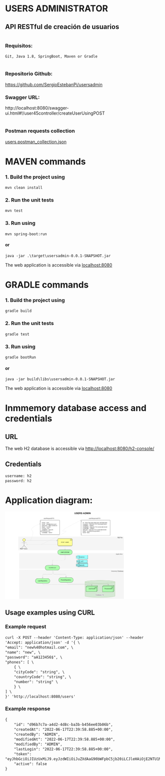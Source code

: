 # USERS ADMINISTRATOR
## API RESTful de creación de usuarios

#
### Requisitos:
	Git, Java 1.8, SpringBoot, Maven or Gradle

#
### Repositorio Github: 
https://github.com/SergioEstebanPi/usersadmin

### Swagger URL: 
http://localhost:8080/swagger-ui.html#!/user45controller/createUserUsingPOST

#

### Postman requests collection
[users.postman_collection.json](users.postman_collection.json)

#

# MAVEN commands
### 1. Build the project using 
    mvn clean install
### 2. Run the unit tests 
    mvn test
### 3. Run using
    mvn spring-boot:run

#### or

    java -jar .\target\usersadmin-0.0.1-SNAPSHOT.jar

The web application is accessible via [localhost:8080](http://localhost:8080/)

#
# GRADLE commands
### 1. Build the project using 
    gradle build
### 2. Run the unit tests 
    gradle test
### 3. Run using
    gradle bootRun

#### or
    
    java -jar build\libs\usersadmin-0.0.1-SNAPSHOT.jar

The web application is accessible via [localhost:8080](http://localhost:8080/)

#

# Inmmemory database access and credentials

## URL
The web H2 database is accessible via [http://localhost:8080/h2-console/](http://localhost:8080/h2-console/)

## Credentials
    username: h2
    password: h2



# Application diagram:
![alt text](diagrama.png)

## Usage examples using CURL

### Example request
    curl -X POST --header 'Content-Type: application/json' --header 'Accept: application/json' -d '{ \ 
    "email": "new%40hotmail.com", \ 
    "name": "new", \ 
    "password": "aA123456$", \ 
    "phones": [ \ 
        { \ 
        "cityCode": "string", \ 
        "countryCode": "string", \ 
        "number": "string" \ 
        } \ 
    ] \ 
    }' 'http://localhost:8080/users'

### Example response
    {
        "id": "d96b7c7a-a4d2-4d8c-ba3b-b456ee03b06b",
        "createdAt": "2022-06-17T22:39:58.885+00:00",
        "createdBy": "ADMIN",
        "modifiedAt": "2022-06-17T22:39:58.885+00:00",
        "modifiedBy": "ADMIN",
        "lastLogin": "2022-06-17T22:39:58.885+00:00",
        "token": "eyJhbGciOiJIUzUxMiJ9.eyJzdWIiOiJuZXdAaG90bWFpbC5jb20iLCJleHAiOjE2NTU1MjM1OTgsImlhdCI6MTY1NTUwNTU5OH0.49Lqn6icRfQW_pQjMyKILq26bBshlxSqKBXK2BWjKhp3MBRnAha62qnntdq_1C2ZtezMsWDr8i4O5kdxfAifcg",
        "active": false
    }